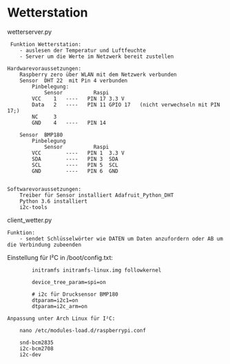 # Wetterstation

 wetterserver.py


     Funktion Wetterstation:
        - auslesen der Temperatur und Luftfeuchte
        - Server um die Werte im Netzwerk bereit zustellen

    Hardwarevoraussetzungen:
        Raspberry zero über WLAN mit dem Netzwerk verbunden
        Sensor  DHT 22  mit Pin 4 verbunden
            Pinbelegung:
                Sensor          Raspi
            VCC    1   ----   PIN 17 3.3 V
            Data   2   ----   PIN 11 GPIO 17   (nicht verwechseln mit PIN 17;)
            NC     3
            GND    4   ----   PIN 14 

        Sensor  BMP180
            Pinbelegung
                Sensor          Raspi
            VCC        ----   PIN 1  3.3 V
            SDA        ----   PIN 3  SDA  
            SCL        ----   PIN 5  SCL                
            GND        ----   PIN 6  GND 
     

    Softwarevoraussetzungen:
        Treiber für Sensor installiert Adafruit_Python_DHT
        Python 3.6 installiert
        i2c-tools


 client_wetter.py
 
    Funktion:
        - sendet Schlüsselwörter wie DATEN um Daten anzufordern oder AB um die Verbindung zubeenden


   Einstellung für I²C in /boot/config.txt:
                                                                                                     
            initramfs initramfs-linux.img followkernel                                                                        
                                                                                                                  
            device_tree_param=spi=on                                                                                          
                                                                                                                  
            # i2c für Drucksensor BMP180                                                                                      
            dtparam=i2c1=on                                                                                                   
            dtparam=i2c_arm=on       
   
    Anpassung unter Arch Linux für I²C:
 
        nano /etc/modules-load.d/raspberrypi.conf
    
        snd-bcm2835
        i2c-bcm2708
        i2c-dev

